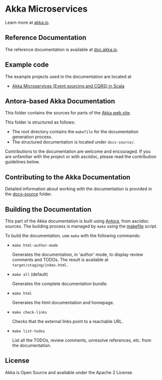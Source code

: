 Akka Microservices
==================

Learn more at [akka.io](https://akka.io/).

Reference Documentation
-----------------------

The reference documentation is available at [doc.akka.io](https://doc.akka.io).

Example code
------------

The example projects used in the documentation are located at

* [Akka Microservices (Event sourcing and CQRS) in Scala](docs-source/docs/modules/cqrs/examples/akka-sample-cqrs-scala)


Antora-based Akka Documentation
-------------------------------

This folder contains the sources for parts of the [Akka web site](https://akka.io/akka-microservices-samples).

This folder is structured as follows:
- The root directory contains the `makefile` for the documentation generation process.
- The structured documentation is located under `docs-source/`.

Contributions to the documentation are welcome and encouraged.
If you are unfamiliar with the project or with asciidoc, please read the contribution guidelines below.

Contributing to the Akka Documentation
--------------------------------------

Detailed information about working with the documentation is provided in the [docs-source](docs-source/README.adoc) folder.

Building the Documentation
--------------------------

This part of the Akka documentation is built using [Antora](https://docs.antora.org/antora/2.1/), from asciidoc sources.
The building process is managed by `make` using the [makefile](./makefile) script.


To build the documentation, use `make` with the following commands:

* `make html-author-mode` 

    Generates the documentation, in 'author' mode, to display review comments and TODOs. The result is available at `target/staging/index.html`.

* `make all` (default) 

    Generates the complete documentation bundle.

* `make html`

    Generates the html documentation and homepage. 

* `make check-links`

    Checks that the external links point to a reachable URL.

* `make list-todos`

    List all the TODOs, review comments, unresolve references, etc. from the documentation.

License
-------

Akka is Open Source and available under the Apache 2 License.

